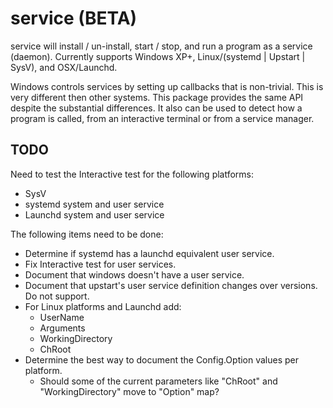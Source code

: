 # service (BETA)
service will install / un-install, start / stop, and run a program as a service (daemon).
Currently supports Windows XP+, Linux/(systemd | Upstart | SysV), and OSX/Launchd.

Windows controls services by setting up callbacks that is non-trivial. This
is very different then other systems. This package provides the same API
despite the substantial differences.
It also can be used to detect how a program is called, from an interactive
terminal or from a service manager.

## TODO
Need to test the Interactive test for the following platforms:
 * SysV
 * systemd system and user service
 * Launchd system and user service

The following items need to be done:
 * Determine if systemd has a launchd equivalent user service.
 * Fix Interactive test for user services.
 * Document that windows doesn't have a user service.
 * Document that upstart's user service definition changes over versions. Do not support.
 * For Linux platforms and Launchd add:
   - UserName
   - Arguments
   - WorkingDirectory
   - ChRoot
 * Determine the best way to document the Config.Option values per platform.
   - Should some of the current parameters like "ChRoot" and "WorkingDirectory" move to "Option" map?

